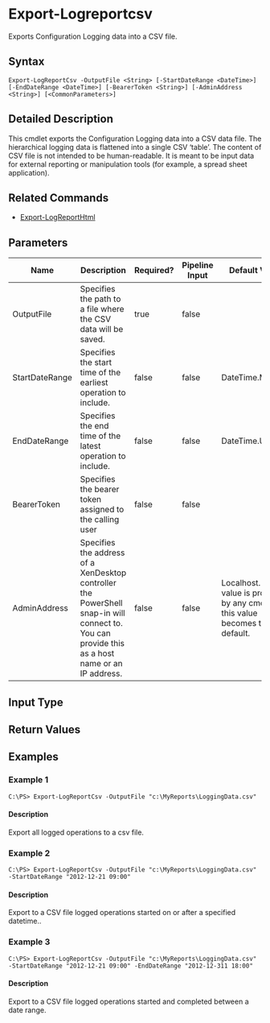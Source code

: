 ﻿
# Export-Logreportcsv
Exports Configuration Logging data into a CSV file.
## Syntax
```
Export-LogReportCsv -OutputFile <String> [-StartDateRange <DateTime>] [-EndDateRange <DateTime>] [-BearerToken <String>] [-AdminAddress <String>] [<CommonParameters>]
```
## Detailed Description
This cmdlet exports the Configuration Logging data into a CSV data file. The hierarchical logging data is flattened into a single CSV ‘table’. The content of CSV file is not intended to be human-readable. It is meant to be input data for external reporting or manipulation tools (for example, a spread sheet application).


## Related Commands

* [Export-LogReportHtml](./Export-LogReportHtml/)
## Parameters
| Name   | Description | Required? | Pipeline Input | Default Value |
| --- | --- | --- | --- | --- |
| OutputFile | Specifies the path to a file where the CSV data will be saved. | true | false |  |
| StartDateRange | Specifies the start time of the earliest operation to include. | false | false | DateTime.Min |
| EndDateRange | Specifies the end time of the latest operation to include. | false | false | DateTime.UtcNow |
| BearerToken | Specifies the bearer token assigned to the calling user | false | false |  |
| AdminAddress | Specifies the address of a XenDesktop controller the PowerShell snap-in will connect to. You can provide this as a host name or an IP address. | false | false | Localhost. Once a value is provided by any cmdlet, this value becomes the default. |

## Input Type

### 

## Return Values

### 

## Examples

### Example 1
```
C:\PS> Export-LogReportCsv -OutputFile "c:\MyReports\LoggingData.csv"
```
#### Description
Export all logged operations to a csv file.
### Example 2
```
C:\PS> Export-LogReportCsv -OutputFile "c:\MyReports\LoggingData.csv" -StartDateRange "2012-12-21 09:00"
```
#### Description
Export to a CSV file logged operations started on or after a specified datetime..
### Example 3
```
C:\PS> Export-LogReportCsv -OutputFile "c:\MyReports\LoggingData.csv" -StartDateRange "2012-12-21 09:00" -EndDateRange "2012-12-311 18:00"
```
#### Description
Export to a CSV file logged operations started and completed between a date range.
